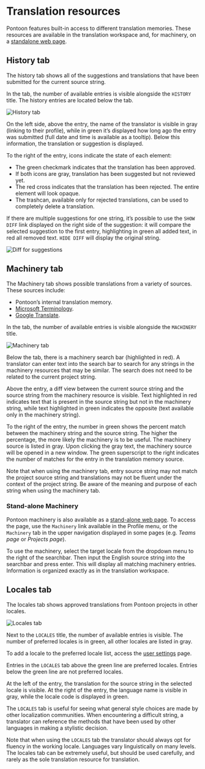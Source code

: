# Translation resources

Pontoon features built-in access to different translation memories. These resources are available in the translation workspace and, for machinery, on a [standalone web page](https://pontoon.mozilla.org/machinery/).

## History tab

The history tab shows all of the suggestions and translations that have been submitted for the current source string.

In the tab, the number of available entries is visible alongside the `HISTORY` title. The history entries are located below the tab.

![History tab](../../assets/images/pontoon/resources/history.png)

On the left side, above the entry, the name of the translator is visible in gray (linking to their profile), while in green it’s displayed how long ago the entry was submitted (full date and time is available as a tooltip). Below this information, the translation or suggestion is displayed.

To the right of the entry, icons indicate the state of each element:
* The green checkmark indicates that the translation has been approved.
* If both icons are gray, translation has been suggested but not reviewed yet.
* The red cross indicates that the translation has been rejected. The entire element will look opaque.
* The trashcan, available only for rejected translations, can be used to completely delete a translation.

If there are multiple suggestions for one string, it’s possible to use the `SHOW DIFF` link displayed on the right side of the suggestion: it will compare the selected suggestion to the first entry, highlighting in green all added text, in red all removed text. `HIDE DIFF` will display the original string.

![Diff for suggestions](../../assets/images/pontoon/resources/suggestions_diff.png)

## Machinery tab

The Machinery tab shows possible translations from a variety of sources. These sources include:
* Pontoon’s internal translation memory.
* [Microsoft Terminology](https://www.microsoft.com/Language/en-US/Search.aspx).
* [Google Translate](https://translate.google.com).

In the tab, the number of available entries is visible alongside the `MACHINERY` title.

![Machinery tab](../../assets/images/pontoon/resources/machinery.png)

Below the tab, there is a machinery search bar (highlighted in red). A translator can enter text into the search bar to search for any strings in the machinery resources that may be similar. The search does not need to be related to the current project string.

Above the entry, a diff view between the current source string and the source string from the machinery resource is visible. Text highlighted in red indicates text that is present in the source string but not in the machinery string, while text highlighted in green indicates the opposite (text available only in the machinery string).

To the right of the entry, the number in green shows the percent match between the machinery string and the source string. The higher the percentage, the more likely the machinery is to be useful. The machinery source is listed in gray. Upon clicking the gray text, the machinery source will be opened in a new window. The green superscript to the right indicates the number of matches for the entry in the translation memory source.

Note that when using the machinery tab, entry source string may not match the project source string and translations may not be fluent under the context of the project string. Be aware of the meaning and purpose of each string when using the machinery tab.

### Stand-alone Machinery

Pontoon machinery is also available as a [stand-alone web page](https://pontoon.mozilla.org/machinery/). To access the page, use the `Machinery` link available in the Profile menu, or the `Machinery` tab in the upper navigation displayed in some pages (e.g. *Teams page* or *Projects page*).

To use the machinery, select the target locale from the dropdown menu to the right of the searchbar. Then input the English source string into the searchbar and press enter. This will display all matching machinery entries. Information is organized exactly as in the translation workspace.

## Locales tab

The locales tab shows approved translations from Pontoon projects in other locales.

![Locales tab](../../assets/images/pontoon/resources/locales.png)

Next to the `LOCALES` title, the number of available entries is visible. The number of preferred locales is in green, all other locales are listed in gray.

To add a locale to the preferred locale list, access the [user settings](users.md#user-settings) page.

Entries in the `LOCALES` tab above the green line are preferred locales. Entries below the green line are not preferred locales.

At the left of the entry, the translation for the source string in the selected locale is visible. At the right of the entry, the language name is visible in gray, while the locale code is displayed in green.

The `LOCALES` tab is useful for seeing what general style choices are made by other localization communities. When encountering a difficult string, a translator can reference the methods that have been used by other languages in making a stylistic decision.

Note that when using the `LOCALES` tab the translator should always opt for fluency in the working locale. Languages vary linguistically on many levels. The locales tab can be extremely useful, but should be used carefully, and rarely as the sole translation resource for translation.
